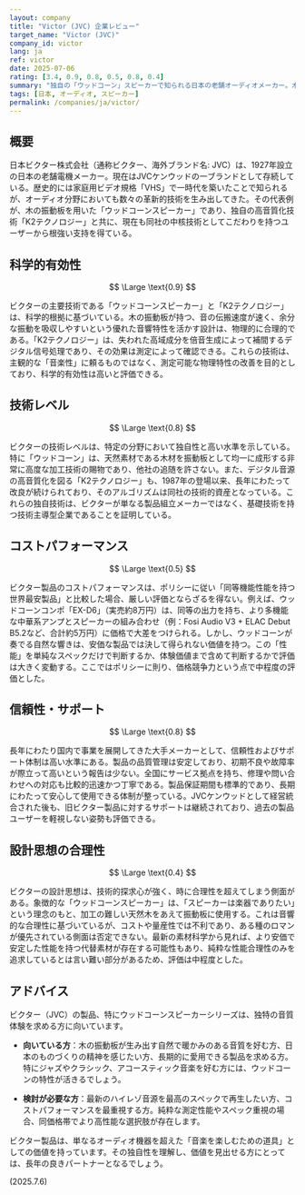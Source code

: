 ```yaml
---
layout: company
title: "Victor (JVC) 企業レビュー"
target_name: "Victor (JVC)"
company_id: victor
lang: ja
ref: victor
date: 2025-07-06
rating: [3.4, 0.9, 0.8, 0.5, 0.8, 0.4]
summary: "独自の「ウッドコーン」スピーカーで知られる日本の老舗オーディオメーカー。木の振動板がもたらす自然な音響は高く評価される一方、現代のコストパフォーマンス競争では厳しい立場。特定の音を追求するニッチ市場で輝くブランド。"
tags: [日本, オーディオ, スピーカー]
permalink: /companies/ja/victor/
---
```


## 概要

日本ビクター株式会社（通称ビクター、海外ブランド名: JVC）は、1927年設立の日本の老舗電機メーカー。現在はJVCケンウッドの一ブランドとして存続している。歴史的には家庭用ビデオ規格「VHS」で一時代を築いたことで知られるが、オーディオ分野においても数々の革新的技術を生み出してきた。その代表例が、木の振動板を用いた「ウッドコーンスピーカー」であり、独自の高音質化技術「K2テクノロジー」と共に、現在も同社の中核技術としてこだわりを持つユーザーから根強い支持を得ている。

## 科学的有効性

$$ \Large \text{0.9} $$

ビクターの主要技術である「ウッドコーンスピーカー」と「K2テクノロジー」は、科学的根拠に基づいている。木の振動板が持つ、音の伝搬速度が速く、余分な振動を吸収しやすいという優れた音響特性を活かす設計は、物理的に合理的である。「K2テクノロジー」は、失われた高域成分を倍音生成によって補間するデジタル信号処理であり、その効果は測定によって確認できる。これらの技術は、主観的な「音楽性」に頼るものではなく、測定可能な物理特性の改善を目的としており、科学的有効性は高いと評価できる。

## 技術レベル

$$ \Large \text{0.8} $$

ビクターの技術レベルは、特定の分野において独自性と高い水準を示している。特に「ウッドコーン」は、天然素材である木材を振動板として均一に成形する非常に高度な加工技術の賜物であり、他社の追随を許さない。また、デジタル音源の高音質化を図る「K2テクノロジー」も、1987年の登場以来、長年にわたって改良が続けられており、そのアルゴリズムは同社の技術的資産となっている。これらの独自技術は、ビクターが単なる製品組立メーカーではなく、基礎技術を持つ技術主導型企業であることを証明している。

## コストパフォーマンス

$$ \Large \text{0.5} $$

ビクター製品のコストパフォーマンスは、ポリシーに従い「同等機能性能を持つ世界最安製品」と比較した場合、厳しい評価とならざるを得ない。例えば、ウッドコーンコンポ「EX-D6」（実売約8万円）は、同等の出力を持ち、より多機能な中華系アンプとスピーカーの組み合わせ（例：Fosi Audio V3 + ELAC Debut B5.2など、合計約5万円）に価格で大差をつけられる。しかし、ウッドコーンが奏でる自然な響きは、安価な製品では決して得られない価値を持つ。この「性能」を単純なスペックだけで判断するか、体験価値まで含めて判断するかで評価は大きく変動する。ここではポリシーに則り、価格競争力という点で中程度の評価とした。

## 信頼性・サポート

$$ \Large \text{0.8} $$

長年にわたり国内で事業を展開してきた大手メーカーとして、信頼性およびサポート体制は高い水準にある。製品の品質管理は安定しており、初期不良や故障率が際立って高いという報告は少ない。全国にサービス拠点を持ち、修理や問い合わせへの対応も比較的迅速かつ丁寧である。製品保証期間も標準的であり、長期にわたって安心して使用できる体制が整っている。JVCケンウッドとして経営統合された後も、旧ビクター製品に対するサポートは継続されており、過去の製品ユーザーを軽視しない姿勢も評価できる。

## 設計思想の合理性

$$ \Large \text{0.4} $$

ビクターの設計思想は、技術的探求心が強く、時に合理性を超えてしまう側面がある。象徴的な「ウッドコーンスピーカー」は、「スピーカーは楽器でありたい」という理念のもと、加工の難しい天然木をあえて振動板に使用する。これは音響的な合理性に基づいているが、コストや量産性では不利であり、ある種のロマンが優先されている側面は否定できない。最新の素材科学から見れば、より安価で安定した性能を持つ代替素材が存在する可能性もあり、純粋な性能合理性のみを追求しているとは言い難い部分があるため、評価は中程度とした。

## アドバイス

ビクター（JVC）の製品、特にウッドコーンスピーカーシリーズは、独特の音質体験を求める方に向いています。

- **向いている方**：木の振動板が生み出す自然で暖かみのある音質を好む方、日本のものづくりの精神を感じたい方、長期的に愛用できる製品を求める方。特にジャズやクラシック、アコースティック音楽を好む方には、ウッドコーンの特性が活きるでしょう。

- **検討が必要な方**：最新のハイレゾ音源を最高のスペックで再生したい方、コストパフォーマンスを最重視する方。純粋な測定性能やスペック重視の場合、同価格帯でより高性能な選択肢が存在します。

ビクター製品は、単なるオーディオ機器を超えた「音楽を楽しむための道具」としての価値を持っています。その独自性を理解し、価値を見出せる方にとっては、長年の良きパートナーとなるでしょう。

(2025.7.6)
